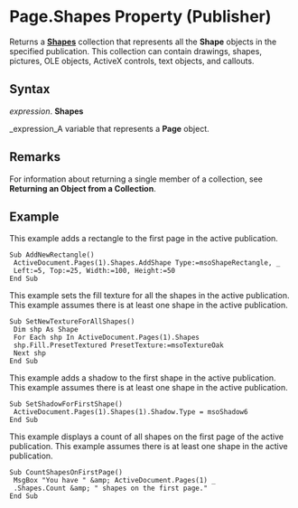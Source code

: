 
# Page.Shapes Property (Publisher)

Returns a  **[Shapes](52e069a6-d54b-a11a-1cba-96174329cb02.md)** collection that represents all the  **Shape** objects in the specified publication. This collection can contain drawings, shapes, pictures, OLE objects, ActiveX controls, text objects, and callouts.


## Syntax

 _expression_. **Shapes**

 _expression_A variable that represents a  **Page** object.


## Remarks

For information about returning a single member of a collection, see  **Returning an Object from a Collection**.


## Example

This example adds a rectangle to the first page in the active publication.


```
Sub AddNewRectangle() 
 ActiveDocument.Pages(1).Shapes.AddShape Type:=msoShapeRectangle, _ 
 Left:=5, Top:=25, Width:=100, Height:=50 
End Sub
```

This example sets the fill texture for all the shapes in the active publication. This example assumes there is at least one shape in the active publication.




```
Sub SetNewTextureForAllShapes() 
 Dim shp As Shape 
 For Each shp In ActiveDocument.Pages(1).Shapes 
 shp.Fill.PresetTextured PresetTexture:=msoTextureOak 
 Next shp 
End Sub
```

This example adds a shadow to the first shape in the active publication. This example assumes there is at least one shape in the active publication.




```
Sub SetShadowForFirstShape() 
 ActiveDocument.Pages(1).Shapes(1).Shadow.Type = msoShadow6 
End Sub
```

This example displays a count of all shapes on the first page of the active publication. This example assumes there is at least one shape in the active publication.




```
Sub CountShapesOnFirstPage() 
 MsgBox "You have " &amp; ActiveDocument.Pages(1) _ 
 .Shapes.Count &amp; " shapes on the first page." 
End Sub
```

